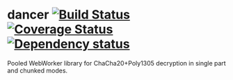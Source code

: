 # dancer [![Build Status](https://travis-ci.org/pgpst/dancer.svg?branch=master)](https://travis-ci.org/pgpst/dancer) [![Coverage Status](https://coveralls.io/repos/pgpst/dancer/badge.svg?branch=master&service=github)](https://coveralls.io/github/pgpst/dancer?branch=master) [![Dependency status](https://david-dm.org/pgpst/dancer.svg)](https://david-dm.org/pgpst/dancer) 
Pooled WebWorker library for ChaCha20+Poly1305 decryption in single part and chunked modes.
